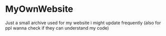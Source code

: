 # MyOwnWebsite
Just a small archive used for my website i might update frequently (also for ppl wanna check if they can understand my code)
